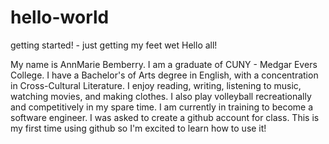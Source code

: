 # hello-world
getting started! - just getting my feet wet
Hello all!

My name is AnnMarie Bemberry. I am a graduate of CUNY - Medgar Evers College. 
I have a Bachelor's of Arts degree in English, with a concentration in Cross-Cultural Literature. 
I enjoy reading, writing, listening to music, watching movies, and making clothes. 
I also play volleyball recreationally and competitively in my spare time.
I am currently in training to become a software engineer. I was asked to create a github account for class. 
This is my first time using github so I'm excited to learn how to use it!
